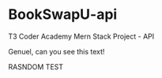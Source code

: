 # BookSwapU-api
T3 Coder Academy Mern Stack Project - API

Genuel, can you see this text!


RASNDOM TEST 